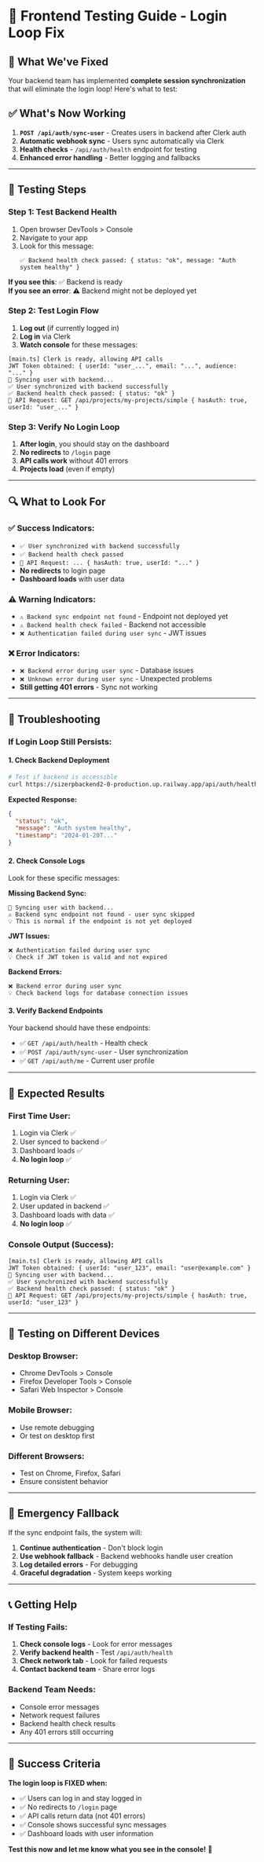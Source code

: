 # 🧪 Frontend Testing Guide - Login Loop Fix

## **🎯 What We've Fixed**

Your backend team has implemented **complete session synchronization** that will eliminate the login loop! Here's what to test:

## **✅ What's Now Working**

1. **`POST /api/auth/sync-user`** - Creates users in backend after Clerk auth
2. **Automatic webhook sync** - Users sync automatically via Clerk
3. **Health checks** - `/api/auth/health` endpoint for testing
4. **Enhanced error handling** - Better logging and fallbacks

---

## **🚀 Testing Steps**

### **Step 1: Test Backend Health**
1. Open browser DevTools > Console
2. Navigate to your app
3. Look for this message:
   ```
   ✅ Backend health check passed: { status: "ok", message: "Auth system healthy" }
   ```

**If you see this**: ✅ Backend is ready  
**If you see an error**: ⚠️ Backend might not be deployed yet

### **Step 2: Test Login Flow**
1. **Log out** (if currently logged in)
2. **Log in** via Clerk
3. **Watch console** for these messages:

```
[main.ts] Clerk is ready, allowing API calls
JWT Token obtained: { userId: "user_...", email: "...", audience: "..." }
🔄 Syncing user with backend...
✅ User synchronized with backend successfully
✅ Backend health check passed: { status: "ok" }
🚀 API Request: GET /api/projects/my-projects/simple { hasAuth: true, userId: "user_..." }
```

### **Step 3: Verify No Login Loop**
1. **After login**, you should stay on the dashboard
2. **No redirects** to `/login` page
3. **API calls work** without 401 errors
4. **Projects load** (even if empty)

---

## **🔍 What to Look For**

### **✅ Success Indicators:**
- `✅ User synchronized with backend successfully`
- `✅ Backend health check passed`
- `🚀 API Request: ... { hasAuth: true, userId: "..." }`
- **No redirects** to login page
- **Dashboard loads** with user data

### **⚠️ Warning Indicators:**
- `⚠️ Backend sync endpoint not found` - Endpoint not deployed yet
- `⚠️ Backend health check failed` - Backend not accessible
- `❌ Authentication failed during user sync` - JWT issues

### **❌ Error Indicators:**
- `❌ Backend error during user sync` - Database issues
- `❌ Unknown error during user sync` - Unexpected problems
- **Still getting 401 errors** - Sync not working

---

## **🐛 Troubleshooting**

### **If Login Loop Still Persists:**

#### **1. Check Backend Deployment**
```bash
# Test if backend is accessible
curl https://sizerpbackend2-0-production.up.railway.app/api/auth/health
```

**Expected Response:**
```json
{
  "status": "ok",
  "message": "Auth system healthy",
  "timestamp": "2024-01-20T..."
}
```

#### **2. Check Console Logs**
Look for these specific messages:

**Missing Backend Sync:**
```
🔄 Syncing user with backend...
⚠️ Backend sync endpoint not found - user sync skipped
💡 This is normal if the endpoint is not yet deployed
```

**JWT Issues:**
```
❌ Authentication failed during user sync
💡 Check if JWT token is valid and not expired
```

**Backend Errors:**
```
❌ Backend error during user sync
💡 Check backend logs for database connection issues
```

#### **3. Verify Backend Endpoints**
Your backend should have these endpoints:
- ✅ `GET /api/auth/health` - Health check
- ✅ `POST /api/auth/sync-user` - User synchronization
- ✅ `GET /api/auth/me` - Current user profile

---

## **🎯 Expected Results**

### **First Time User:**
1. Login via Clerk ✅
2. User synced to backend ✅
3. Dashboard loads ✅
4. **No login loop** ✅

### **Returning User:**
1. Login via Clerk ✅
2. User updated in backend ✅
3. Dashboard loads with data ✅
4. **No login loop** ✅

### **Console Output (Success):**
```
[main.ts] Clerk is ready, allowing API calls
JWT Token obtained: { userId: "user_123", email: "user@example.com" }
🔄 Syncing user with backend...
✅ User synchronized with backend successfully
✅ Backend health check passed: { status: "ok" }
🚀 API Request: GET /api/projects/my-projects/simple { hasAuth: true, userId: "user_123" }
```

---

## **📱 Testing on Different Devices**

### **Desktop Browser:**
- Chrome DevTools > Console
- Firefox Developer Tools > Console
- Safari Web Inspector > Console

### **Mobile Browser:**
- Use remote debugging
- Or test on desktop first

### **Different Browsers:**
- Test on Chrome, Firefox, Safari
- Ensure consistent behavior

---

## **🚨 Emergency Fallback**

If the sync endpoint fails, the system will:
1. **Continue authentication** - Don't block login
2. **Use webhook fallback** - Backend webhooks handle user creation
3. **Log detailed errors** - For debugging
4. **Graceful degradation** - System keeps working

---

## **📞 Getting Help**

### **If Testing Fails:**
1. **Check console logs** - Look for error messages
2. **Verify backend health** - Test `/api/auth/health`
3. **Check network tab** - Look for failed requests
4. **Contact backend team** - Share error logs

### **Backend Team Needs:**
- Console error messages
- Network request failures
- Backend health check results
- Any 401 errors still occurring

---

## **🎉 Success Criteria**

**The login loop is FIXED when:**
- ✅ Users can log in and stay logged in
- ✅ No redirects to `/login` page
- ✅ API calls return data (not 401 errors)
- ✅ Console shows successful sync messages
- ✅ Dashboard loads with user information

**Test this now and let me know what you see in the console!** 🚀
